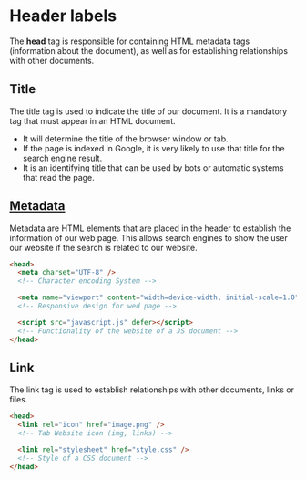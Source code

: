 # Header labels

The **head** tag is responsible for containing HTML metadata tags (information about the document), as well as for establishing relationships with other documents.

## Title

The title tag is used to indicate the title of our document. It is a mandatory tag that must appear in an HTML document.

- It will determine the title of the browser window or tab.
- If the page is indexed in Google, it is very likely to use that title for the search engine result.
- It is an identifying title that can be used by bots or automatic systems that read the page.

## [Metadata](/code/metadata.html)

Metadata are HTML elements that are placed in the header to establish the information of our web page. This allows search engines to show the user our website if the search is related to our website.

```HTML
<head>
  <meta charset="UTF-8" />
  <!-- Character encoding System -->

  <meta name="viewport" content="width=device-width, initial-scale=1.0" />
  <!-- Responsive design for wed page -->

  <script src="javascript.js" defer></script>
  <!-- Functionality of the website of a JS document -->
</head>
```

## Link

The link tag is used to establish relationships with other documents, links or files.

```HTML
<head>
  <link rel="icon" href="image.png" />
  <!-- Tab Website icon (img, links) -->

  <link rel="stylesheet" href="style.css" />
  <!-- Style of a CSS document -->
</head>
```
